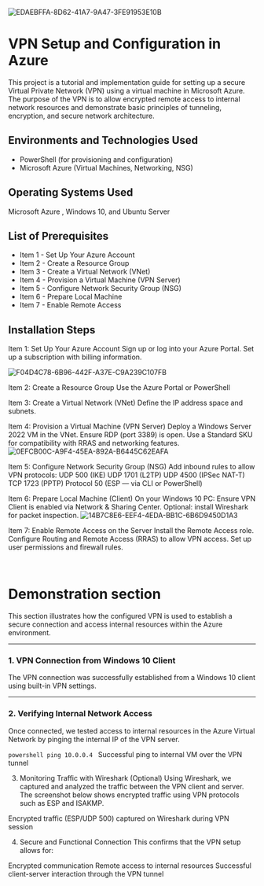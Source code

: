 
![EDAEBFFA-8D62-41A7-9A47-3FE91953E10B](https://github.com/user-attachments/assets/cfaf0c60-5f44-4fd4-b1b3-ab9e6c1c9a3e)
</p>

<h1>VPN Setup and Configuration in Azure</h1>
This project is a tutorial and implementation guide for setting up a secure Virtual Private Network (VPN) using a virtual machine in Microsoft Azure. The purpose of the VPN is to allow encrypted remote access to internal network resources and demonstrate basic principles of tunneling, encryption, and secure network architecture.<br />

<h2>Environments and Technologies Used</h2>

- PowerShell (for provisioning and configuration)
- Microsoft Azure (Virtual Machines, Networking, NSG)

<h2>Operating Systems Used </h2>
 Microsoft Azure ,
 Windows 10, and 
 Ubuntu Server
<h2>List of Prerequisites</h2>

- Item 1 - Set Up Your Azure Account
- Item 2 - Create a Resource Group
- Item 3 - Create a Virtual Network (VNet)
- Item 4 - Provision a Virtual Machine (VPN Server)
- Item 5 - Configure Network Security Group (NSG)
- Item 6 - Prepare Local Machine
- Item 7 - Enable Remote Access

<h2>Installation Steps</h2>

Item 1: Set Up Your Azure Account
Sign up or log into your Azure Portal.
Set up a subscription with billing information.
</p>


![F04D4C78-6B96-442F-A37E-C9A239C107FB](https://github.com/user-attachments/assets/31bf8f45-6905-4498-a544-9dead10bce38)

Item 2: Create a Resource Group
Use the Azure Portal or PowerShell
<p>
Item 3: Create a Virtual Network (VNet)
Define the IP address space and subnets.

Item 4: Provision a Virtual Machine (VPN Server)
Deploy a Windows Server 2022 VM in the VNet.
Ensure RDP (port 3389) is open.
Use a Standard SKU for compatibility with RRAS and networking features.
![0EFCB00C-A9F4-45EA-892A-B6445C62EAFA](https://github.com/user-attachments/assets/b6b5dd54-2315-45f7-8598-877f11083326)

</p>


<p>
Item 5: Configure Network Security Group (NSG)
Add inbound rules to allow VPN protocols:
UDP 500 (IKE)
UDP 1701 (L2TP)
UDP 4500 (IPSec NAT-T)
TCP 1723 (PPTP)
Protocol 50 (ESP — via CLI or PowerShell)
</p>

Item 6: Prepare Local Machine (Client)
On your Windows 10 PC:
Ensure VPN Client is enabled via Network & Sharing Center.
Optional: install Wireshark for packet inspection.
![14B7C8E6-EEF4-4EDA-BB1C-6B6D9450D1A3](https://github.com/user-attachments/assets/3262949b-181e-4b73-a068-4f8dfe789eca)

</p>
<p></p>
Item 7: Enable Remote Access on the Server
Install the Remote Access role.
Configure Routing and Remote Access (RRAS) to allow VPN access.
Set up user permissions and firewall rules.
</p>
<br />
<h1>Demonstration section </h1>
<p>

This section illustrates how the configured VPN is used to establish a secure connection and access internal resources within the Azure environment.

---

### 1. VPN Connection from Windows 10 Client

The VPN connection was successfully established from a Windows 10 client using built-in VPN settings.


---

### 2. Verifying Internal Network Access

Once connected, we tested access to internal resources in the Azure Virtual Network by pinging the internal IP of the VPN server.

``powershell
ping 10.0.0.4
``
Successful ping to internal VM over the VPN tunnel

 3. Monitoring Traffic with Wireshark (Optional)
Using Wireshark, we captured and analyzed the traffic between the VPN client and server. The screenshot below shows encrypted traffic using VPN protocols such as ESP and ISAKMP.


Encrypted traffic (ESP/UDP 500) captured on Wireshark during VPN session

 4. Secure and Functional Connection
This confirms that the VPN setup allows for:

Encrypted communication
Remote access to internal resources
Successful client-server interaction through the VPN tunnel
